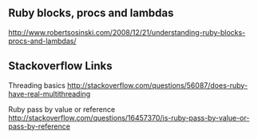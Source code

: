Ruby blocks, procs and lambdas
------------------------------
http://www.robertsosinski.com/2008/12/21/understanding-ruby-blocks-procs-and-lambdas/


Stackoverflow Links
-------------------
Threading basics
http://stackoverflow.com/questions/56087/does-ruby-have-real-multithreading

Ruby pass by value or reference
http://stackoverflow.com/questions/16457370/is-ruby-pass-by-value-or-pass-by-reference
